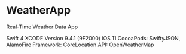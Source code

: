 # WeatherApp
Real-Time Weather Data App

Swift 4 XCODE Version 9.4.1 (9F2000) iOS 11
CocoaPods: SwiftyJSON, AlamoFire
Framework: CoreLocation
API: OpenWeatherMap
